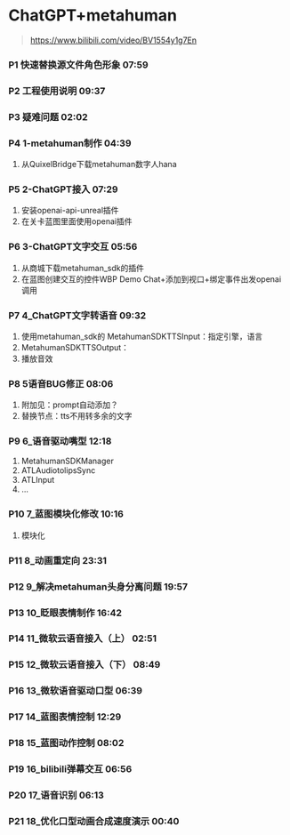 # ChatGPT+metahuman
> https://www.bilibili.com/video/BV1554y1g7En

### P1 快速替换源文件角色形象 07:59
### P2 工程使用说明 09:37
### P3 疑难问题 02:02
### P4 1-metahuman制作 04:39
1. 从QuixelBridge下载metahuman数字人hana

### P5 2-ChatGPT接入 07:29
1. 安装openai-api-unreal插件
2. 在关卡蓝图里面使用openai插件

### P6 3-ChatGPT文字交互 05:56
1. 从商城下载metahuman_sdk的插件
2. 在蓝图创建交互的控件WBP Demo Chat+添加到视口+绑定事件出发openai调用

### P7 4_ChatGPT文字转语音 09:32
1. 使用metahuman_sdk的 MetahumanSDKTTSInput：指定引擎，语言
2. MetahumanSDKTTSOutput：
3. 播放音效

### P8 5语音BUG修正 08:06
1. 附加见：prompt自动添加？
2. 替换节点：tts不用转多余的文字

### P9 6_语音驱动嘴型 12:18
1. MetahumanSDKManager
2. ATLAudiotolipsSync
3. ATLInput
4. ...

### P10 7_蓝图模块化修改 10:16
1. 模块化

### P11 8_动画重定向 23:31
### P12 9_解决metahuman头身分离问题 19:57
### P13 10_眨眼表情制作 16:42
### P14 11_微软云语音接入（上） 02:51
### P15 12_微软云语音接入（下） 08:49
### P16 13_微软语音驱动口型 06:39
### P17 14_蓝图表情控制 12:29
### P18 15_蓝图动作控制 08:02 
### P19 16_bilibili弹幕交互 06:56
### P20 17_语音识别 06:13
### P21 18_优化口型动画合成速度演示 00:40
